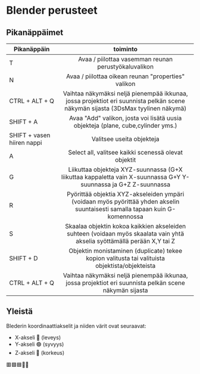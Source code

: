 # Blender perusteet

## Pikanäppäimet

| Pikanäppäin                     | toiminto                                                                                                                         |   
| ------------------------        |:--------------------------------------------------------------------------------------------------------------------------------:|
| T                               | Avaa / piilottaa vasemman reunan perustyökaluvalikon                                                                             |   
| N                               | Avaa / piilottaa oikean reunan "properties" valikon                                                                              |  
| CTRL + ALT + Q                  | Vaihtaa näkymäksi neljä pienempää ikkunaa, jossa projektiot eri suunnista pelkän scene näkymän sijasta (3DsMax tyylinen näkymä)  |
| SHIFT + A                       | Avaa "Add" valikon, josta voi lisätä uusia objekteja (plane, cube,cylinder yms.)                                                 |
| SHIFT + vasen hiiren nappi      | Valitsee useita objekteja                                                                                                        |
| A                               | Select all, valitsee kaikki scenessä olevat objektit                                                                             |
| G                               | Liikuttaa objekteja XYZ-suunnassa (G+X liikuttaa kappaletta vain X-suunnassa G+Y Y-suunnassa ja G+Z Z-suunnassa                  |
| R                               | Pyörittää objektia XYZ-akseleiden ympäri (voidaan myös pyörittää yhden akselin suuntaisesti samalla tapaan kuin G-komennossa     |   
| S                               | Skaalaa objektin kokoa kaikkien akseleiden suhteen (voidaan myös skaalata vain yhtä akselia syöttämällä perään X,Y tai Z         |
| SHIFT + D                       | Objektin monistaminen (duplicate) tekee kopion valitusta tai valituista objektista/objekteista                                   |   
| CTRL + ALT + Q                  | Vaihtaa näkymäksi neljä pienempää ikkunaa, jossa projektiot eri suunnista pelkän scene näkymän sijasta                           |

## Yleistä

Blederin koordinaattiakselit ja niiden värit ovat seuraavat:
- X-akseli 🔴 (leveys)
- Y-akseli 🟢 (syvyys)
- Z-akseli 🔵 (korkeus)








🟥🟩🟦🔴🔵
